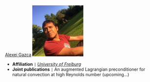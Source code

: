 [Alexei Gazca](https://gazcaorozco.github.io/home/)
<img src="/assets/img/collaborators/alexei.jpeg" alt="Alexei Gazca" width="167" />
- **Affiliation** <code>&#124;</code> [*University of Freiburg*](https://www.math.uni-freiburg.de/index.html)
- **Joint publications** <code>&#124;</code> An augmented Lagrangian preconditioner for natural convection at high Reynolds number (upcoming\.\.\.)